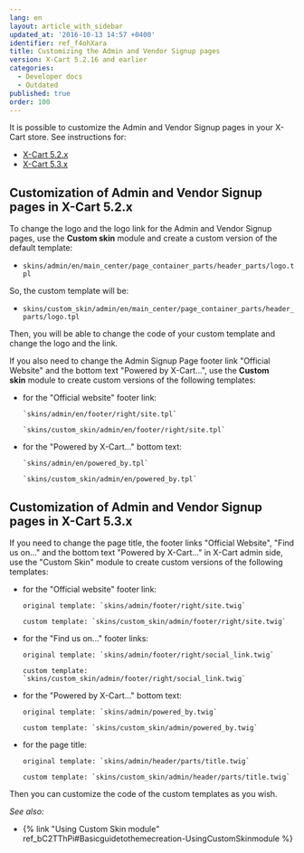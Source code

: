 ```yaml
---
lang: en
layout: article_with_sidebar
updated_at: '2016-10-13 14:57 +0400'
identifier: ref_f4ohXara
title: Customizing the Admin and Vendor Signup pages
version: X-Cart 5.2.16 and earlier
categories:
  - Developer docs
  - Outdated
published: true
order: 100
---
```


It is possible to customize the Admin and Vendor Signup pages in your X-Cart store. See instructions for:

*    [X-Cart 5.2.x](customization-of-admin-and-vendor-signup-pages-in-x-cart-5.2.x)
*    [X-Cart 5.3.x](customization-of-admin-and-vendor-signup-pages-in-x-cart-5.3.x)

## Customization of Admin and Vendor Signup pages in X-Cart 5.2.x

To change the logo and the logo link for the Admin and Vendor Signup pages, use the **Custom skin** module and create a custom version of the default template:

*   `skins/admin/en/main_center/page_container_parts/header_parts/logo.tpl`

So, the custom template will be:

*   `skins/custom_skin/admin/en/main_center/page_container_parts/header_parts/logo.tpl`

Then, you will be able to change the code of your custom template and change the logo and the link.

If you also need to change the Admin Signup Page footer link "Official Website" and the bottom text "Powered by X-Cart...", use the **Custom skin** module to create custom versions of the following templates:

*   for the "Official website" footer link:

        `skins/admin/en/footer/right/site.tpl`

        `skins/custom_skin/admin/en/footer/right/site.tpl`

*   for the "Powered by X-Cart..." bottom text:

        `skins/admin/en/powered_by.tpl`

        `skins/custom_skin/admin/en/powered_by.tpl`


## Customization of Admin and Vendor Signup pages in X-Cart 5.3.x

If you need to change the page title, the footer links "Official Website", "Find us on..." and the bottom text "Powered by X-Cart..." in X-Cart admin side, use the "Custom Skin" module to create custom versions of the following templates:

*   for the "Official website" footer link:

        original template: `skins/admin/footer/right/site.twig`

        custom template: `skins/custom_skin/admin/footer/right/site.twig`

*   for the "Find us on..." footer links:

        original template: `skins/admin/footer/right/social_link.twig`

        custom template: `skins/custom_skin/admin/footer/right/social_link.twig`

*   for the "Powered by X-Cart…" bottom text:

        original template: `skins/admin/powered_by.twig`

        custom template: `skins/custom_skin/admin/powered_by.twig`

*   for the page title:

        original template: `skins/admin/header/parts/title.twig`

        custom template: `skins/custom_skin/admin/header/parts/title.twig`

Then you can customize the code of the custom templates as you wish.




_See also:_

*   {% link "Using Custom Skin module" ref_bC2TThPi#Basicguidetothemecreation-UsingCustomSkinmodule %}
